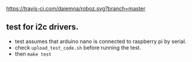 https://travis-ci.com/daiemna/roboz.svg?branch=master

## test for i2c drivers.
* test assumes that arduino nano is connected to raspberry pi by serial.
* check `upload_test_code.sh` before running the test.
* then `make test`
